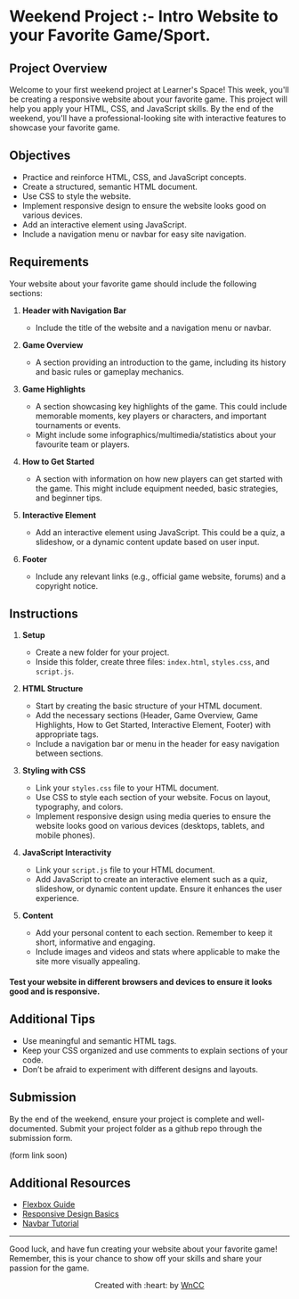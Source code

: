 # **Weekend Project :- Intro Website to your Favorite Game/Sport.**

## Project Overview

Welcome to your first weekend project at Learner's Space! This week, you'll be creating a responsive website about your favorite game. This project will help you apply your HTML, CSS, and JavaScript skills. By the end of the weekend, you'll have a professional-looking site with interactive features to showcase your favorite game.

## Objectives

- Practice and reinforce HTML, CSS, and JavaScript concepts.
- Create a structured, semantic HTML document.
- Use CSS to style the website.
- Implement responsive design to ensure the website looks good on various devices.
- Add an interactive element using JavaScript.
- Include a navigation menu or navbar for easy site navigation.

## Requirements

Your website about your favorite game should include the following sections:

1. **Header with Navigation Bar**
    - Include the title of the website and a navigation menu or navbar.

2. **Game Overview**
    - A section providing an introduction to the game, including its history and basic rules or gameplay mechanics.

3. **Game Highlights**
    - A section showcasing key highlights of the game. This could include memorable moments, key players or characters, and important tournaments or events.
    - Might include some infographics/multimedia/statistics about your favourite team or players.

4. **How to Get Started**
    - A section with information on how new players can get started with the game. This might include equipment needed, basic strategies, and beginner tips.

5. **Interactive Element**
    - Add an interactive element using JavaScript. This could be a quiz, a slideshow, or a dynamic content update based on user input.

6. **Footer**
    - Include any relevant links (e.g., official game website, forums) and a copyright notice.

## Instructions

1. **Setup**
    - Create a new folder for your project.
    - Inside this folder, create three files: `index.html`, `styles.css`, and `script.js`.

2. **HTML Structure**
    - Start by creating the basic structure of your HTML document.
    - Add the necessary sections (Header, Game Overview, Game Highlights, How to Get Started, Interactive Element, Footer) with appropriate tags.
    - Include a navigation bar or menu in the header for easy navigation between sections.

3. **Styling with CSS**
    - Link your `styles.css` file to your HTML document.
    - Use CSS to style each section of your website. Focus on layout, typography, and colors.
    - Implement responsive design using media queries to ensure the website looks good on various devices (desktops, tablets, and mobile phones).

4. **JavaScript Interactivity**
    - Link your `script.js` file to your HTML document.
    - Add JavaScript to create an interactive element such as a quiz, slideshow, or dynamic content update. Ensure it enhances the user experience.

5. **Content**
    - Add your personal content to each section. Remember to keep it short, informative and engaging.
    - Include images and videos and stats where applicable to make the site more visually appealing.


####  **Test your website in different browsers and devices to ensure it looks good and is responsive.**

## Additional Tips

- Use meaningful and semantic HTML tags.
- Keep your CSS organized and use comments to explain sections of your code.
- Don’t be afraid to experiment with different designs and layouts.

## Submission

By the end of the weekend, ensure your project is complete and well-documented. Submit your project folder as a github repo through the submission form.

(form link soon)

## Additional Resources
- [Flexbox Guide](https://css-tricks.com/snippets/css/a-guide-to-flexbox/)
- [Responsive Design Basics](https://developers.google.com/web/fundamentals/design-and-ux/responsive)
- [Navbar Tutorial](https://www.w3schools.com/howto/howto_js_topnav.asp)
---
Good luck, and have fun creating your website about your favorite game! Remember, this is your chance to show off your skills and share your passion for the game.

<p align="center">Created with :heart: by <a href="https://www.wncc-iitb.org/">WnCC</a></p>

